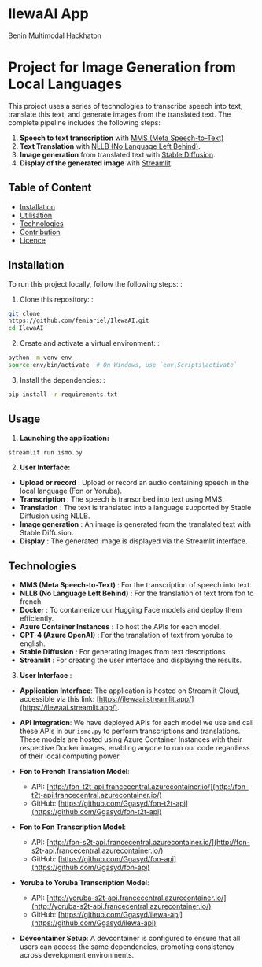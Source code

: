 # IlewaAI App
Benin Multimodal Hackhaton

# Project for Image Generation from Local Languages
This project uses a series of technologies to transcribe speech into text, translate this text, and generate images from the translated text. The complete pipeline includes the following steps:
1. **Speech to text transcription** with [MMS (Meta Speech-to-Text)](https://github.com/facebookresearch/fairseq/tree/main/examples/mms)
2. **Text Translation** with [NLLB (No Language Left Behind)](https://github.com/facebookresearch/flores).
3. **Image generation** from translated text with [Stable Diffusion](https://stability.ai/).
4. **Display of the generated image** with [Streamlit](https://streamlit.io/).
## Table of Content
- [Installation](#installation)
- [Utilisation](#utilisation)
- [Technologies](#technologies)
- [Contribution](#contribution)
- [Licence](#licence)
## Installation
To run this project locally, follow the following steps: :
1. Clone this repository: :
  ```bash
  git clone
https://github.com/femiariel/IlewaAI.git
  cd IlewaAI
  ```
2. Create and activate a virtual environment: :
  ```bash
  python -m venv env
  source env/bin/activate  # On Windows, use `env\Scripts\activate`
  ```
3. Install the dependencies: :
  ```bash
  pip install -r requirements.txt
  ```
## Usage
1. **Launching the application:** 
  ```bash
  streamlit run ismo.py
  ```
2. **User Interface:**
  - **Upload or record** : Upload or record an audio containing speech in the local language (Fon or Yoruba).
  - **Transcription** : The speech is transcribed into text using MMS.
  - **Translation** : The text is translated into a language supported by Stable Diffusion using NLLB.
  - **Image generation** : An image is generated from the translated text with Stable Diffusion.
  - **Display** : The generated image is displayed via the Streamlit interface.
## Technologies
- **MMS (Meta Speech-to-Text)** :  For the transcription of speech into text.
- **NLLB (No Language Left Behind)** : For the translation of text from fon to french.
- **Docker** : To containerize our Hugging Face models and deploy them efficiently.
- **Azure Container Instances** : To host the APIs for each model.
- **GPT-4 (Azure OpenAI)** : For the translation of text from yoruba to english.
- **Stable Diffusion** : For generating images from text descriptions.
- **Streamlit** : For creating the user interface and displaying the results.
3. **User Interface** :

  - **Application Interface**: The application is hosted on Streamlit Cloud, accessible via this link: [https://ilewaai.streamlit.app/](https://ilewaai.streamlit.app/).

  - **API Integration**: We have deployed APIs for each model we use and call these APIs in our `ismo.py` to perform transcriptions and translations. These models are hosted using Azure Container Instances with their respective Docker images, enabling anyone to run our code regardless of their local computing power.

  - **Fon to French Translation Model**: 
    - API: [http://fon-t2t-api.francecentral.azurecontainer.io/](http://fon-t2t-api.francecentral.azurecontainer.io/)
    - GitHub: [https://github.com/Ggasyd/fon-t2t-api](https://github.com/Ggasyd/fon-t2t-api)
  
  - **Fon to Fon Transcription Model**: 
    - API: [http://fon-s2t-api.francecentral.azurecontainer.io/](http://fon-s2t-api.francecentral.azurecontainer.io/)
    - GitHub: [https://github.com/Ggasyd/fon-api](https://github.com/Ggasyd/fon-api)
  
  - **Yoruba to Yoruba Transcription Model**: 
    - API: [http://yoruba-s2t-api.francecentral.azurecontainer.io/](http://yoruba-s2t-api.francecentral.azurecontainer.io/)
    - GitHub: [https://github.com/Ggasyd/ilewa-api](https://github.com/Ggasyd/ilewa-api)
  
  - **Devcontainer Setup**: A devcontainer is configured to ensure that all users can access the same dependencies, promoting consistency across development environments.

